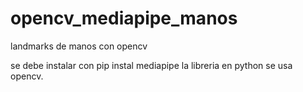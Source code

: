 # opencv_mediapipe_manos
landmarks de manos con opencv

se debe instalar con pip instal mediapipe la libreria en python
se usa opencv.

